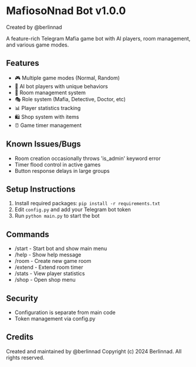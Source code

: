 
# MafiosoNnad Bot v1.0.0
Created by @berlinnad

A feature-rich Telegram Mafia game bot with AI players, room management, and various game modes.

## Features
- 🎮 Multiple game modes (Normal, Random)
- 🤖 AI bot players with unique behaviors
- 👥 Room management system
- 🎭 Role system (Mafia, Detective, Doctor, etc)
- 📊 Player statistics tracking
- 🛍️ Shop system with items
- ⏰ Game timer management

## Known Issues/Bugs
- Room creation occasionally throws 'is_admin' keyword error
- Timer flood control in active games
- Button response delays in large groups

## Setup Instructions
1. Install required packages: `pip install -r requirements.txt`
2. Edit `config.py` and add your Telegram bot token
3. Run `python main.py` to start the bot

## Commands
- /start - Start bot and show main menu
- /help - Show help message
- /room - Create new game room
- /extend - Extend room timer
- /stats - View player statistics
- /shop - Open shop menu

## Security
- Configuration is separate from main code
- Token management via config.py

## Credits
Created and maintained by @berlinnad
Copyright (c) 2024 Berlinnad. All rights reserved.
